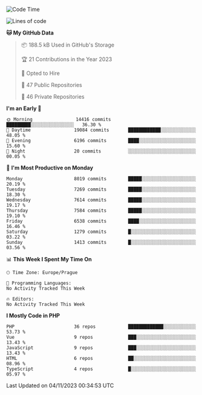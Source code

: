 <!--START_SECTION:waka-->
![Code Time](http://img.shields.io/badge/Code%20Time-1%2C583%20hrs%2058%20mins-blue)

![Lines of code](https://img.shields.io/badge/From%20Hello%20World%20I%27ve%20Written-12.8%20million%20lines%20of%20code-blue)

**🐱 My GitHub Data** 

> 📦 188.5 kB Used in GitHub's Storage 
 > 
> 🏆 21 Contributions in the Year 2023
 > 
> 💼 Opted to Hire
 > 
> 📜 47 Public Repositories 
 > 
> 🔑 46 Private Repositories 
 > 
**I'm an Early 🐤** 

```text
🌞 Morning                14416 commits       █████████░░░░░░░░░░░░░░░░   36.30 % 
🌆 Daytime                19084 commits       ████████████░░░░░░░░░░░░░   48.05 % 
🌃 Evening                6196 commits        ████░░░░░░░░░░░░░░░░░░░░░   15.60 % 
🌙 Night                  20 commits          ░░░░░░░░░░░░░░░░░░░░░░░░░   00.05 % 
```
📅 **I'm Most Productive on Monday** 

```text
Monday                   8019 commits        █████░░░░░░░░░░░░░░░░░░░░   20.19 % 
Tuesday                  7269 commits        █████░░░░░░░░░░░░░░░░░░░░   18.30 % 
Wednesday                7614 commits        █████░░░░░░░░░░░░░░░░░░░░   19.17 % 
Thursday                 7584 commits        █████░░░░░░░░░░░░░░░░░░░░   19.10 % 
Friday                   6538 commits        ████░░░░░░░░░░░░░░░░░░░░░   16.46 % 
Saturday                 1279 commits        █░░░░░░░░░░░░░░░░░░░░░░░░   03.22 % 
Sunday                   1413 commits        █░░░░░░░░░░░░░░░░░░░░░░░░   03.56 % 
```


📊 **This Week I Spent My Time On** 

```text
🕑︎ Time Zone: Europe/Prague

💬 Programming Languages: 
No Activity Tracked This Week

🔥 Editors: 
No Activity Tracked This Week
```

**I Mostly Code in PHP** 

```text
PHP                      36 repos            █████████████░░░░░░░░░░░░   53.73 % 
Vue                      9 repos             ███░░░░░░░░░░░░░░░░░░░░░░   13.43 % 
JavaScript               9 repos             ███░░░░░░░░░░░░░░░░░░░░░░   13.43 % 
HTML                     6 repos             ██░░░░░░░░░░░░░░░░░░░░░░░   08.96 % 
TypeScript               4 repos             █░░░░░░░░░░░░░░░░░░░░░░░░   05.97 % 
```




 Last Updated on 04/11/2023 00:34:53 UTC
<!--END_SECTION:waka-->
<!--
**AlexKratky/AlexKratky** is a ✨ _special_ ✨ repository because its `README.md` (this file) appears on your GitHub profile.

Here are some ideas to get you started:

- 🔭 I’m currently working on ...
- 🌱 I’m currently learning ...
- 👯 I’m looking to collaborate on ...
- 🤔 I’m looking for help with ...
- 💬 Ask me about ...
- 📫 How to reach me: ...
- 😄 Pronouns: ...
- ⚡ Fun fact: ...
-->
